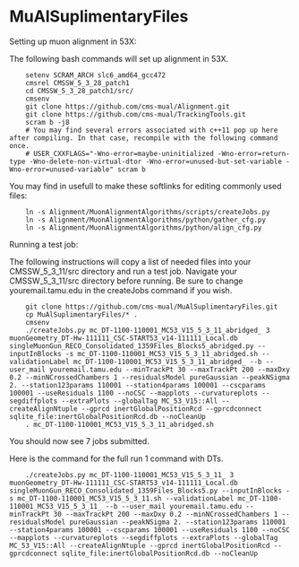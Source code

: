 # MuAlSuplimentaryFiles

Setting up muon alignment in 53X:

The following bash commands will set up alignment in 53X. 

        setenv SCRAM_ARCH slc6_amd64_gcc472
        cmsrel CMSSW_5_3_28_patch1
        cd CMSSW_5_3_28_patch1/src/
        cmsenv
        git clone https://github.com/cms-mual/Alignment.git
        git clone https://github.com/cms-mual/TrackingTools.git
        scram b -j8
        # You may find several errors associated with c++11 pop up here after compiling. In that case, recompile with the following command once.
        # USER_CXXFLAGS="-Wno-error=maybe-uninitialized -Wno-error=return-type -Wno-delete-non-virtual-dtor -Wno-error=unused-but-set-variable -Wno-error=unused-variable" scram b
        
You may find in usefull to make these softlinks for editing commonly used files:

        ln -s Alignment/MuonAlignmentAlgorithms/scripts/createJobs.py
        ln -s Alignment/MuonAlignmentAlgorithms/python/gather_cfg.py
        ln -s Alignment/MuonAlignmentAlgorithms/python/align_cfg.py



Running a test job:

The following instructions will copy a list of needed files into your CMSSW_5_3_11/src directory and run a test job. Navigate your CMSSW_5_3_11/src directory before running. Be sure to change youremail.tamu.edu in the createJobs command if you wish.

        git clone https://github.com/cms-mual/MuAlSuplimentaryFiles.git
        cp MuAlSuplimentaryFiles/* .
        cmsenv
        ./createJobs.py mc_DT-1100-110001_MC53_V15_5_3_11_abridged_ 3 muonGeometry_DT-Hw-111111_CSC-START53_v14-111111_Local.db singleMuonGun_RECO_Consolidated_1359Files_Blocks5_abridged.py --inputInBlocks -s mc_DT-1100-110001_MC53_V15_5_3_11_abridged.sh --validationLabel mc_DT-1100-110001_MC53_V15_5_3_11_abridged_ --b --user_mail youremail.tamu.edu --minTrackPt 30 --maxTrackPt 200 --maxDxy 0.2 --minNCrossedChambers 1 --residualsModel pureGaussian --peakNSigma 2. --station123params 110001 --station4params 100001 --cscparams 100001 --useResiduals 1100 --noCSC --mapplots --curvatureplots --segdiffplots --extraPlots --globalTag MC_53_V15::All --createAlignNtuple --gprcd inertGlobalPositionRcd --gprcdconnect sqlite_file:inertGlobalPositionRcd.db --noCleanUp
        . mc_DT-1100-110001_MC53_V15_5_3_11_abridged.sh

You should now see 7 jobs submitted.

Here is the command for the full run 1 command with DTs.

        ./createJobs.py mc_DT-1100-110001_MC53_V15_5_3_11_ 3 muonGeometry_DT-Hw-111111_CSC-START53_v14-111111_Local.db singleMuonGun_RECO_Consolidated_1359Files_Blocks5.py --inputInBlocks -s mc_DT-1100-110001_MC53_V15_5_3_11.sh --validationLabel mc_DT-1100-110001_MC53_V15_5_3_11_ --b --user_mail youremail.tamu.edu --minTrackPt 30 --maxTrackPt 200 --maxDxy 0.2 --minNCrossedChambers 1 --residualsModel pureGaussian --peakNSigma 2. --station123params 110001 --station4params 100001 --cscparams 100001 --useResiduals 1100 --noCSC --mapplots --curvatureplots --segdiffplots --extraPlots --globalTag MC_53_V15::All --createAlignNtuple --gprcd inertGlobalPositionRcd --gprcdconnect sqlite_file:inertGlobalPositionRcd.db --noCleanUp
